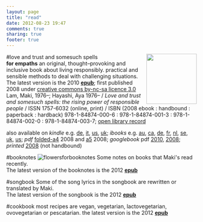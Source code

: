 ```yaml
---
layout: page
title: "read"
date: 2012-08-23 19:47
comments: true
sharing: true
footer: true
---
```

#love and trust and somesuch spells
<a href="http://dl.getdropbox.com/u/2891399/press/somesuch/20120112makiaeasomesuch.epub"><img align="right" height="133" src="http://dl.dropbox.com/u/2891399/press/somesuch/somesuch-cover-thumbnail.jpg"/></a>  
**for empaths** an original, thought–provoking and inclusive book about living responsibly. practical and sensible methods to deal with challenging situations.  
The latest version is the 2010 [**epub**][somesuchepub]; first published 2008 under [creative commons by-nc-sa licence 3.0][cc]  
Lam, Maki, 1976–; Hayashi, Aya 1976– / *Love and trust and somesuch spells: the rising power of responsible people* / ISSN 1757-6032 (online, print) / ISBN (2008 ebook : handbound : paperback : hardback) 978-1-84874-000-6 : 978-1-84874-001-3 : 978-1-84874-002-0 : 978-1-84874-003-7; [open library record][]

also available on *kindle* e.g. [de][amazonde], [it][amazonit], [us][amazonus], [uk][amazonuk]; *ibooks* e.g. [au][appleau], [ca][appleca], [de][applede], [fr][applefr], [nl][applenl], [se][applese], [uk][appleuk], [us][appleus]; *pdf* [folded-a4][] 2008 and [a5][] 2008; *googlebook* pdf [2010][googlebook pdf 2010], [2008][googlebook pdf 2008]; *printed* [2008][printed] (not handbound)

[somesuch cover thumbnail]: http://dl.dropbox.com/u/2891399/press/somesuch/somesuch-cover-thumbnail.jpg
[somesuchepub]: http://dl.getdropbox.com/u/2891399/press/somesuch/20120112makiaeasomesuch.epub
[cc]: http://creativecommons.org/licenses/by-nc-sa/3.0/
[amazonde]: http://www.amazon.de/dp/B004RUZTPA
[amazonit]: http://www.amazon.it/Love-trust-somesuch-spells-ebook/dp/B004RUZTPA
[amazonus]: http://www.amazon.com/Love-trust-somesuch-spells-ebook/dp/B004RUZTPA
[amazonuk]: http://www.amazon.co.uk/Love-trust-somesuch-spells/dp/B004RUZTPA/
[appleau]: http://itunes.apple.com/au/book/love-trust-somesuch-spells/id429123457
[appleca]: http://itunes.apple.com/ca/book/love-trust-somesuch-spells/id429123457
[applede]: http://itunes.apple.com/de/book/love-trust-somesuch-spells/id429123457
[applefr]: http://itunes.apple.com/fr/book/love-trust-somesuch-spells/id429123457
[applenl]: http://itunes.apple.com/nl/book/love-trust-somesuch-spells/id429123457
[applese]: http://itunes.apple.com/se/book/love-trust-somesuch-spells/id429123457
[appleuk]: http://itunes.apple.com/gb/book/love-trust-somesuch-spells/id429123457
[appleus]: http://itunes.apple.com/us/book/love-trust-somesuch-spells/id429123457
[open library record]: http://openlibrary.org/works/OL15691870W/Love_and_trust_and_somesuch_spells
[folded-a4]: http://dl.dropbox.com/u/2891399/press/somesuch/somesuch-20080623.pdf
[a5]: http://dl.dropbox.com/u/2891399/press/somesuch/somesuch-20080723.pdf
[googlebook pdf 2010]: http://books.google.co.uk/books?printsec=frontcover&id=lsD_NbPZ6zcC#v=onepage&q&f=false
[googlebook pdf 2008]: http://books.google.com/books?id=hP8BCfRXSI4C&printsec=frontcover&dq=makiaea&cd=1
[printed]: http://www.lulu.com/makiaea

#booknotes
![flowersforbooknotes][]
Some notes on books that Maki's read recently.  
The latest version of the booknotes is the 2012 [**epub**][makiaeabooknotes]  

[makiaeabooknotes]: http://dl.dropbox.com/u/2891399/org/booknotes/makiaeabooknotes.epub
[flowersforbooknotes]: http://dl.getdropbox.com/u/2891399/org/picturebook/20120420flowersforbooknotes.jpg

#songbook
Some of the song lyrics in the songbook are rewritten or translated by Maki.  
The latest version of the songbook is the 2012 [**epub**][makiaeasongbook]  

[makiaeasongbook]: http://dl.dropbox.com/u/2891399/org/songbook/makiaeasongbook.epub
[makiaeasongbook01]: http://dl.dropbox.com/u/2891399/org/songbook/makiaeasongbook01.epub
[makiaeasongbook02]: http://dl.dropbox.com/u/2891399/org/songbook/makiaeasongbook02.epub

#cookbook
most recipes are vegan, vegetarian, lactovegetarian, ovovegetarian or pescatarian.
the latest version is the 2012 [**epub**][cookbook]

[cookbook]: http://dl.dropbox.com/u/2891399/org/cookbook/jennyandmakicookbook.epub
